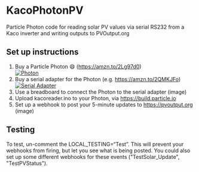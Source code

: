# KacoPhotonPV
Particle Photon code for reading solar PV values via serial RS232 from a Kaco inverter and writing outputs to PVOutput.org

## Set up instructions

1. Buy a Particle Photon :smile: (https://amzn.to/2Lg97d0)\
[![Photon](https://ws-eu.amazon-adsystem.com/widgets/q?_encoding=UTF8&MarketPlace=GB&ASIN=B012D6UYTA&ServiceVersion=20070822&ID=AsinImage&WS=1&Format=_SL250_&tag=lateralmindsl-21)](https://amzn.to/2Lg97d0)
2. Buy a serial adapter for the Photon (e.g. https://amzn.to/2QMKJFo)\
[![Serial Adapter](https://ws-eu.amazon-adsystem.com/widgets/q?_encoding=UTF8&MarketPlace=GB&ASIN=B07DK3874B&ServiceVersion=20070822&ID=AsinImage&WS=1&Format=_SL250_&tag=lateralmindsl-21)](https://amzn.to/2QMKJFo)
3. Use a breadboard to connect the Photon to the serial adapter
(image)
4. Upload kacoreader.ino to your Photon, via https://build.particle.io
5. Set up a webhook to post your 5-minute updates to https://pvoutput.org
(image)

## Testing
To test, un-comment the LOCAL_TESTING=“Test”. This will prevent your webhooks from firing, but let you see what is being posted. You could also set up some different webhooks for these events ("TestSolar_Update", "TestPVStatus").
